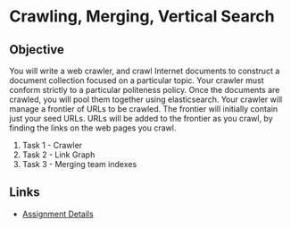 # Crawling, Merging, Vertical Search

## Objective
You will write a web crawler, and crawl Internet documents to construct a document collection focused on a particular topic. Your crawler must conform strictly to a particular politeness policy. Once the documents are crawled, you will pool them together using elasticsearch. Your crawler will manage a frontier of URLs to be crawled. The frontier will initially contain just your seed URLs. URLs will be added to the frontier as you crawl, by finding the links on the web pages you crawl.

1. Task 1 - Crawler
2. Task 2 - Link Graph
3. Task 3 - Merging team indexes

## Links
- [Assignment Details](https://course.ccs.neu.edu/cs6200f20/assignments/3.html)
